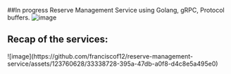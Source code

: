 ##In progress Reserve Management Service using Golang, gRPC, Protocol buffers.
![image](https://github.com/franciscof12/reserve-management-service/assets/123760628/dee4ebb8-3077-4fe0-b7c9-0c0ce4c1ca6a)

<h2>Recap of the services:</h2>
![image](https://github.com/franciscof12/reserve-management-service/assets/123760628/33338728-395a-47db-a0f8-d4c8e5a495e0)
